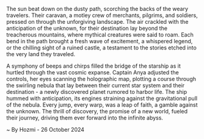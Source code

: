 
The sun beat down on the dusty path, scorching the backs of the weary travelers. Their caravan, a motley crew of merchants, pilgrims, and soldiers, pressed on through the unforgiving landscape. The air crackled with the anticipation of the unknown, for their destination lay beyond the treacherous mountains, where mythical creatures were said to roam. Each bend in the path brought a fresh wave of excitement, a whispered legend, or the chilling sight of a ruined castle, a testament to the stories etched into the very land they traveled.

A symphony of beeps and chirps filled the bridge of the starship as it hurtled through the vast cosmic expanse. Captain Anya adjusted the controls, her eyes scanning the holographic map, plotting a course through the swirling nebula that lay between their current star system and their destination - a newly discovered planet rumored to harbor life. The ship hummed with anticipation, its engines straining against the gravitational pull of the nebula. Every jump, every warp, was a leap of faith, a gamble against the unknown.  The thrill of discovery, the promise of a new world, fueled their journey, driving them ever forward into the infinite abyss. 

~ By Hozmi - 26 October 2024
